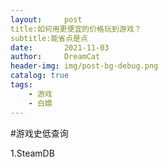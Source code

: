 ```yaml
---
layout:     post
title:如何用更便宜的价格玩到游戏？
subtitle:能省点是点
date:       2021-11-03
author:     DreamCat
header-img: img/post-bg-debug.png
catalog: true
tags:
    - 游戏
    - 白嫖
---
```



#游戏史低查询

1.SteamDB
